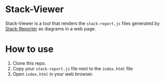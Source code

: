 # Stack-Viewer
Stack-Viewer is a tool that renders the `stack-report.js` files generated by [Stack-Reporter](https://github.com/andreiursudev/stack-reporter) as diagrams in a web page.

# How to use
1. Clone this repo.
2. Copy your `stack-report.js` file next to the `index.html` file
3. Open `index.html` in your web browser.
